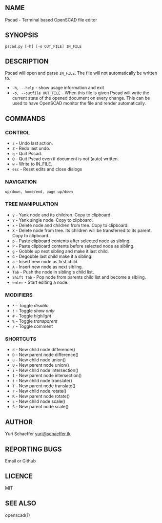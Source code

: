## NAME
Pscad - Terminal based OpenSCAD file editor

## SYNOPSIS
`pscad.py [-h] [-o OUT_FILE] IN_FILE`

## DESCRIPTION
Pscad will open and parse `IN_FILE`. The file will not automatically be written to.

* `-h, --help` - show usage information and exit
* `-o, --outfile OUT_FILE` - When this file is given Pscad will write the current state of the opened document on every change. This can be used to have OpenSCAD monitor the file and render automatically.

## COMMANDS
### CONTROL
* `z` - Undo last action.
* `Z` - Redo last undo.
* `q` - Quit Pscad.
* `Q` - Quit Pscad even if document is not (auto) written.
* `w` - Write to IN_FILE.
* `esc` - Reset edits and close dialogs

### NAVIGATION
`up/down, home/end, page up/down`

### TREE MANIPULATION
* `y` - Yank node and its children. Copy to clipboard.
* `Y` - Yank single node. Copy to clipboard.
* `x` - Delete node and children from tree. Copy to clipboard.
* `X` - Delete node from tree. Its children will be transferred to its parent. Copy to clipboard.
* `p` - Paste clipboard contents after selected node as sibling.
* `P` - Paste clipboard contents before selected node as sibling.
* `g` - Gobble up next sibling and make it last child.
* `G` - Degobble last child make it a sibling.
* `a` - Insert new node as first child.
* `A` - Insert new node as next sibling.
* `Tab` - Push the node in sibling's child list.
* `Shift Tab` - Pop node from parents child list and become a sibling.
* `enter` - Start editing a node.

### MODIFIERS
* `*` - Toggle *disable*
* `!` - Toggle *show only*
* `#` - Toggle *highlight*
* `%` - Toggle *transparent*
* `/` - Toggle comment

### SHORTCUTS
* `d` - New child node difference()
* `D` - New parent node difference()
* `u` - New child node union()
* `U` - New parent node union()
* `i` - New child node intersection()
* `I` - New parent node intersection()
* `t` - New child node translate()
* `T` - New parent node	translate()
* `r` - New child node rotate()
* `R` - New parent node rotate()
* `s` - New child node scale()
* `S` - New parent node scale()

## AUTHOR
Yuri Schaeffer <yuri@schaeffer.tk>
## REPORTING BUGS
Email or Github
## LICENCE
MIT
## SEE ALSO
openscad(1)
